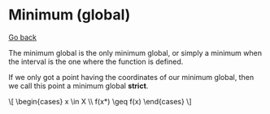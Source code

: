 # Minimum (global)

[Go back](..)

The minimum global is the only minimum global, or simply a minimum when the interval is the one where the function is defined.

If we only got a point having the coordinates of our minimum global, then we call this point a minimum global **strict**.

<p>
\[
\begin{cases}
x \in X \\
f(x*) \geq f(x)
\end{cases}
\]
</p>